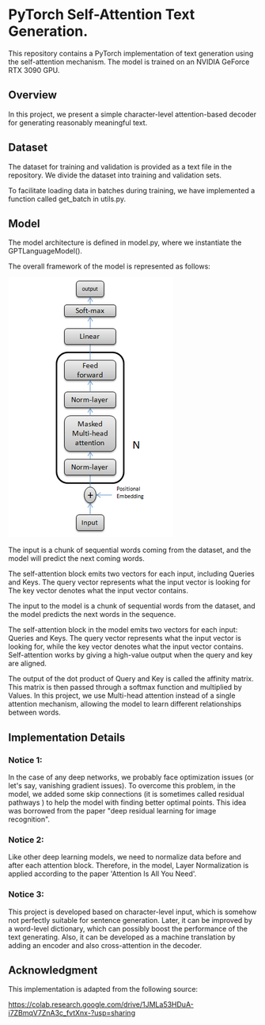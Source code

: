 
# PyTorch Self-Attention Text Generation.

This repository contains a PyTorch implementation of text generation using the self-attention mechanism. The model is trained on an NVIDIA GeForce RTX 3090 GPU.

## Overview
In this project, we present a simple character-level attention-based decoder for generating reasonably meaningful text.

## Dataset
The dataset for training and validation is provided as a text file in the repository. We divide the dataset into training and validation sets.

To facilitate loading data in batches during training, we have implemented a function called get_batch in utils.py.

## Model
The model architecture is defined in model.py, where we instantiate the GPTLanguageModel().

The overall framework of the model is represented as follows:

![My Image](Overall.PNG) 


The input is a chunk of sequential words coming from the dataset, and the model will predict the next coming words.

The self-attention block emits two vectors for each input, including Queries and Keys.
The query vector represents what the input vector is looking for  
The key vector denotes what the input vector contains.

The input to the model is a chunk of sequential words from the dataset, and the model predicts the next words in the sequence.

The self-attention block in the model emits two vectors for each input: Queries and Keys. The query vector represents what the input vector is looking for, while the key vector denotes what the input vector contains. Self-attention works by giving a high-value output when the query and key are aligned.

The output of the dot product of Query and Key is called the affinity matrix. This matrix is then passed through a softmax function and multiplied by Values. In this project, we use Multi-head attention instead of a single attention mechanism, allowing the model to learn different relationships between words.

## Implementation Details

### Notice 1:
In the case of any deep networks, we probably face optimization issues  (or let's say, vanishing gradient issues). To overcome this problem, in the model, we added some skip connections (it is sometimes called residual pathways ) to help the model with finding better optimal points. This idea was borrowed from the paper "deep residual learning for image recognition".

### Notice 2:
Like other deep learning models, we need to normalize data before and after each attention block. Therefore, in the model, Layer Normalization is applied according to the paper 'Attention Is All You Need'.


### Notice 3:
This project is developed based on character-level input, which is somehow not perfectly suitable for sentence generation. Later, it can be improved by a word-level dictionary, which can possibly boost the performance of the text generating. Also, it can be developed as a machine translation by adding an encoder and also cross-attention in the decoder.

## Acknowledgment

This implementation is adapted from the following source:

https://colab.research.google.com/drive/1JMLa53HDuA-i7ZBmqV7ZnA3c_fvtXnx-?usp=sharing



